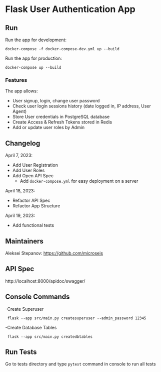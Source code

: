 
# Flask User Authentication App

## Run
Run the app for development:
```commandline
docker-compose -f docker-compose-dev.yml up --build
```
Run the app for production:
```commandline
docker-compose up --build
```
### Features
The app allows:
- User signup, login, change user password
- Check user login sessions history (date logged in, IP address, User Agent)
- Store User credentials in PostgreSQL database       
- Create Access & Refresh Tokens stored in Redis 
- Add or update user roles by Admin

## Changelog
April 7, 2023:
- Add User Registration
- Add User Roles
- Add Open API Spec
  - Add `docker-compose.yml` for easy deployment on a server

April 18, 2023:
- Refactor API Spec
- Refactor App Structure

April 19, 2023:
- Add functional tests

## Maintainers 
Aleksei Stepanov: https://github.com/microseis 

## API Spec
http://localhost:8000/apidoc/swagger/

## Console Commands
-Create Superuser
```commandline
 flask --app src/main.py createsuperuser --admin_password 12345 
```
-Create Database Tables
```commandline
 flask --app src/main.py createdbtables  
```
## Run Tests
Go to tests directory and type `pytest` command in console to run all tests
